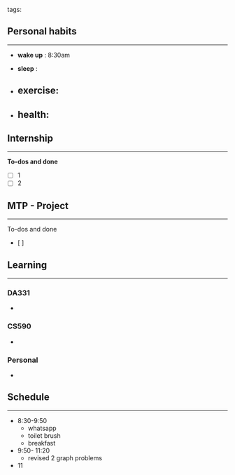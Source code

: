 tags: 
## Personal habits
--- 

- **wake up** : 8:30am

- **sleep** :

-  **exercise**:
	- 

-  **health**: 
	- 



## Internship 
---
**To-dos and done**
- [ ] 1
- [ ] 2

## MTP - Project
--- 
To-dos and done
- [ ] 

## Learning
---
### DA331
- 

### CS590
- 

### Personal
- 

## Schedule
---
- 8:30-9:50
	- whatsapp
	- toilet brush
	- breakfast
- 9:50- 11:20
	- revised 2 graph problems
- 11